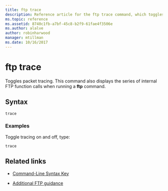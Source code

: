 ```yaml
---
title: ftp trace
description: Reference article for the ftp trace command, which toggles packet tracing.
ms.topic: reference
ms.assetid: 8740c1fb-a7bf-45c8-b2f9-61fae4f3506e
ms.author: alalve
author: robinharwood
manager: mtillman
ms.date: 10/16/2017
---
```


# ftp trace



Toggles packet tracing. This command also displays the series of internal FTP function calls when running a **ftp** command.

## Syntax

```
trace
```

### Examples

Toggle tracing on and off, type:

```
trace
```

## Related links

- [Command-Line Syntax Key](command-line-syntax-key.md)

- [Additional FTP guidance](/previous-versions/orphan-topics/ws.10/cc756013(v=ws.10))
